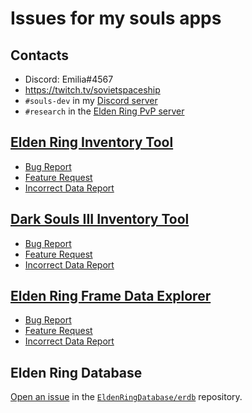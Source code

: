 # Issues for my souls apps

## Contacts

* Discord: Emilia#4567
* https://twitch.tv/sovietspaceship
* `#souls-dev` in my [Discord server](https://discord.gg/Kkb5MSqy7x)
* `#research` in the [Elden Ring PvP server](https://discord.gg/vb2uWpmXhc)

## [Elden Ring Inventory Tool](https://er-inventory.nyasu.business)

* [Bug Report](https://github.com/sovietspaceship/souls-bug-reports/issues/new?assignees=sovietspaceship&labels=er_inventory%2C%20bug&template=er_inventory_bug_report.md&title=%5BElden%20Ring%20Inventory%20Tool%5D%20)
* [Feature Request](https://github.com/sovietspaceship/souls-bug-reports/issues/new?assignees=sovietspaceship&labels=er_inventory%2C%20enhancement&template=er_inventory_feature_request.md&title=%5BElden%20Ring%20Inventory%20Tool%5D%20)
* [Incorrect Data Report](https://github.com/sovietspaceship/souls-bug-reports/issues/new?assignees=sovietspaceship&labels=er_inventory%2C%20data&template=er_inventory_incorrect_data.md&title=%5BElden%20Ring%20Inventory%20Tool%5D%20)

## [Dark Souls III Inventory Tool](https://ds3-inventory.nyasu.business)

* [Bug Report](https://github.com/sovietspaceship/souls-bug-reports/issues/new?assignees=sovietspaceship&labels=ds3_inventory%2C%20bug&template=ds3_inventory_bug_report.md&title=%5BDark%20Souls%20III%20Inventory%20Tool%5D%20)
* [Feature Request](https://github.com/sovietspaceship/souls-bug-reports/issues/new?assignees=sovietspaceship&labels=ds3_inventory%2C%20enhancement&template=ds3_inventory_feature_request.md&title=%5BDark%20Souls%20III%20Inventory%20Tool%5D%20)
* [Incorrect Data Report](https://github.com/sovietspaceship/souls-bug-reports/issues/new?assignees=sovietspaceship&labels=ds3_inventory%2C%20data&template=ds3_inventory_incorrect_data.md&title=%5BDark%20Souls%20III%20Inventory%20Tool%5D%20)

## [Elden Ring Frame Data Explorer](https://er-frame-data.nyasu.business)

* [Bug Report](https://github.com/sovietspaceship/souls-bug-reports/issues/new?assignees=sovietspaceship&labels=er_framedata%2C%20bug&template=er_framedata_bug_report.md&title=%5BElden%20Ring%20Frame%20Data%20Explorer%5D%20)
* [Feature Request](https://github.com/sovietspaceship/souls-bug-reports/issues/new?assignees=sovietspaceship&labels=er_framedata%2C%20enhancement&template=er_framedata_feature_request.md&title=%5BElden%20Ring%20Frame%20Data%20Explorer%5D%20)
* [Incorrect Data Report](https://github.com/sovietspaceship/souls-bug-reports/issues/new?assignees=sovietspaceship&labels=er_framedata%2C%20data&template=er_framedata_incorrect_data.md&title=%5BElden%20Ring%20Frame%20Data%20Explorer%5D%20)

## Elden Ring Database

[Open an issue](https://github.com/EldenRingDatabase/erdb/issues/new) in the [`EldenRingDatabase/erdb`](https://github.com/EldenRingDatabase/erdb) repository.
